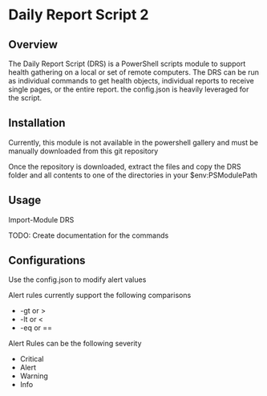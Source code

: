 # Daily Report Script 2 #

## Overview ##

The Daily Report Script (DRS) is a PowerShell scripts module to support health gathering on a local or set of remote computers.
The DRS can be run as individual commands to get health objects, individual reports to receive single pages, or the entire report.
the config.json is heavily leveraged for the script.

## Installation ##

Currently, this module is not available in the powershell gallery and must be manually downloaded from this git repository

Once the repository is downloaded, extract the files and copy the DRS folder and all contents to one of the directories in your $env:PSModulePath

## Usage ##

Import-Module DRS

TODO: Create documentation for the commands

## Configurations ##
Use the config.json to modify alert values

Alert rules currently support the following comparisons
* -gt or >
* -lt or \<
* -eq or ==

Alert Rules can be the following severity
* Critical
* Alert
* Warning
* Info